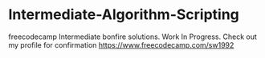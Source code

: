 # Intermediate-Algorithm-Scripting
freecodecamp Intermediate bonfire solutions. Work In Progress. Check out my profile for confirmation https://www.freecodecamp.com/sw1992
